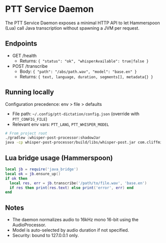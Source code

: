 # PTT Service Daemon

The PTT Service Daemon exposes a minimal HTTP API to let Hammerspoon (Lua) call Java transcription without spawning a JVM per request.

## Endpoints

- GET /health
  - Returns: `{ "status": "ok", "whisperAvailable": true|false }`
- POST /transcribe
  - Body: `{ "path": "/abs/path.wav", "model": "base.en" }`
  - Returns: `{ text, language, duration, segments[], metadata{} }`

## Running locally

Configuration precedence: env > file > defaults
- File path: `~/.config/ptt-dictation/config.json` (override with `PTT_CONFIG_FILE`)
- Relevant env vars: `PTT_LANG`, `PTT_WHISPER_MODEL`

```bash
# From project root
./gradlew :whisper-post-processor:shadowJar
java -cp whisper-post-processor/build/libs/whisper-post.jar com.cliffmin.whisper.daemon.PTTServiceDaemon
```

## Lua bridge usage (Hammerspoon)

```lua
local jb = require('java_bridge')
local ok = jb.ensure_up()
if ok then
  local res, err = jb.transcribe('/path/to/file.wav', 'base.en')
  if res then print(res.text) else print('error', err) end
end
```

## Notes

- The daemon normalizes audio to 16kHz mono 16-bit using the AudioProcessor.
- Model is auto-selected by audio duration if not specified.
- Security: bound to 127.0.0.1 only.
